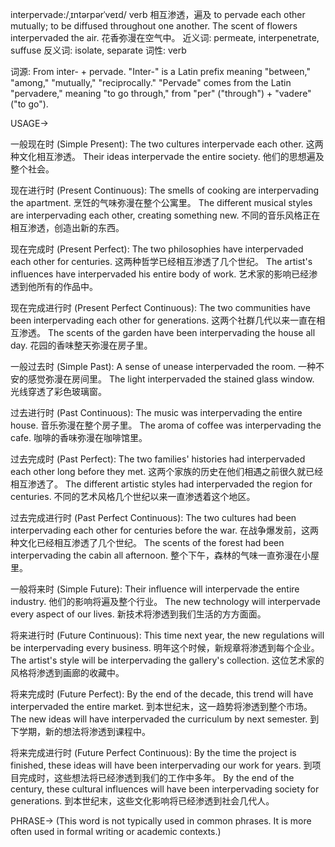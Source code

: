 interpervade:/ˌɪntərpərˈveɪd/
verb
相互渗透，遍及
to pervade each other mutually; to be diffused throughout one another.
The scent of flowers interpervaded the air. 花香弥漫在空气中。
近义词: permeate, interpenetrate, suffuse
反义词: isolate, separate
词性: verb

词源:
From inter- + pervade.  "Inter-" is a Latin prefix meaning "between," "among," "mutually," "reciprocally." "Pervade" comes from the Latin "pervadere," meaning "to go through," from "per" ("through") + "vadere" ("to go").

USAGE->

一般现在时 (Simple Present):
The two cultures interpervade each other. 这两种文化相互渗透。
Their ideas interpervade the entire society. 他们的思想遍及整个社会。

现在进行时 (Present Continuous):
The smells of cooking are interpervading the apartment.  烹饪的气味弥漫在整个公寓里。
The different musical styles are interpervading each other, creating something new. 不同的音乐风格正在相互渗透，创造出新的东西。

现在完成时 (Present Perfect):
The two philosophies have interpervaded each other for centuries.  这两种哲学已经相互渗透了几个世纪。
The artist's influences have interpervaded his entire body of work.  艺术家的影响已经渗透到他所有的作品中。

现在完成进行时 (Present Perfect Continuous):
The two communities have been interpervading each other for generations. 这两个社群几代以来一直在相互渗透。
The scents of the garden have been interpervading the house all day.  花园的香味整天弥漫在房子里。

一般过去时 (Simple Past):
A sense of unease interpervaded the room. 一种不安的感觉弥漫在房间里。
The light interpervaded the stained glass window. 光线穿透了彩色玻璃窗。

过去进行时 (Past Continuous):
The music was interpervading the entire house.  音乐弥漫在整个房子里。
The aroma of coffee was interpervading the cafe. 咖啡的香味弥漫在咖啡馆里。

过去完成时 (Past Perfect):
The two families' histories had interpervaded each other long before they met.  这两个家族的历史在他们相遇之前很久就已经相互渗透了。
The different artistic styles had interpervaded the region for centuries. 不同的艺术风格几个世纪以来一直渗透着这个地区。

过去完成进行时 (Past Perfect Continuous):
The two cultures had been interpervading each other for centuries before the war.  在战争爆发前，这两种文化已经相互渗透了几个世纪。
The scents of the forest had been interpervading the cabin all afternoon.  整个下午，森林的气味一直弥漫在小屋里。


一般将来时 (Simple Future):
Their influence will interpervade the entire industry. 他们的影响将遍及整个行业。
The new technology will interpervade every aspect of our lives.  新技术将渗透到我们生活的方方面面。

将来进行时 (Future Continuous):
This time next year, the new regulations will be interpervading every business. 明年这个时候，新规章将渗透到每个企业。
The artist's style will be interpervading the gallery's collection.  这位艺术家的风格将渗透到画廊的收藏中。

将来完成时 (Future Perfect):
By the end of the decade, this trend will have interpervaded the entire market.  到本世纪末，这一趋势将渗透到整个市场。
The new ideas will have interpervaded the curriculum by next semester.  到下学期，新的想法将渗透到课程中。

将来完成进行时 (Future Perfect Continuous):
By the time the project is finished, these ideas will have been interpervading our work for years.  到项目完成时，这些想法将已经渗透到我们的工作中多年。
By the end of the century, these cultural influences will have been interpervading society for generations.  到本世纪末，这些文化影响将已经渗透到社会几代人。


PHRASE->
(This word is not typically used in common phrases.  It is more often used in formal writing or academic contexts.)
